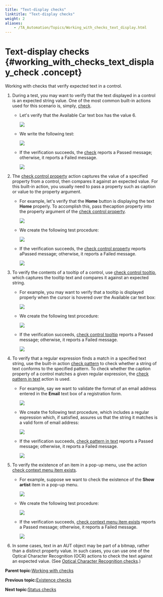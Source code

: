 ```yaml
--- 
title: "Text-display checks"
linktitle: "Text-display checks"
weight: 2
aliases: 
    - /TA_Automation/Topics/Working_with_checks_text_display.html
---
```

# Text-display checks {#working_with_checks_text_display_check .concept}

Working with checks that verify expected text in a control.

1.  During a test, you may want to verify that the text displayed in a control is an expected string value. One of the most common built-in actions used for this scenario is, simply, [check](bia_check.html).
    -   Let's verify that the Available Car text box has the value 6.

        ![](../Images/bia_check_aut.png)

    -   We write the following test:

        ![](../Images/bia_check_pgm.png)

    -   If the verification succeeds, the [check](bia_check.html) reports a Passed message; otherwise, it reports a Failed message.

        ![](../Images/bia_check_res.png)

2.  The [check control property](bia_check_control_property.html) action captures the value of a specified property from a control, then compares it against an expected value. For this built-in action, you usually need to pass a property such as caption or value to the property argument.
    -   For example, let's verify that the **Home** button is displaying the text **Home** properly. To accomplish this, pass thecaption property into the property argument of the [check control property](bia_check_control_property.html).

        ![](../Images/bia_check_control_property_caption_aut.png)

    -   We create the following test procedure:

        ![](../Images/bia_check_control_property_caption_pgm.png)

    -   If the verification succeeds, the [check control property](bia_check_control_property.html) reports aPassed message; otherwise, it reports a Failed message.

        ![](../Images/bia_check_control_property_caption_res.png)

3.  To verify the contents of a tooltip of a control, use [check control tooltip](bia_check_control_tooltip.html), which captures the tooltip text and compares it against an expected string.
    -   For example, you may want to verify that a tooltip is displayed properly when the cursor is hovered over the Available car text box:

        ![](../Images/bia_check_control_tooltip_aut.png)

    -   We create the following test procedure:

        ![](../Images/bia_check_control_tooltip_pgm.png)

    -   If the verification succeeds, [check control tooltip](bia_check_control_tooltip.html) reports a Passed message; otherwise, it reports a Failed message.

        ![](../Images/bia_check_control_tooltip_res.png)

4.  To verify that a regular expression finds a match in a specified text string, use the built-in action [check pattern](bia_check_pattern.html) to check whether a string of text conforms to the specified pattern. To check whether the caption property of a control matches a given regular expression, the [check pattern in text](bia_check_pattern_in_text.html) action is used.
    -   For example, say we want to validate the format of an email address entered in the **Email** text box of a registration form.

        ![](../Images/bia_check_pattern_in_text_aut.png)

    -   We create the following test procedure, which includes a regular expression which, if satisfied, assures us that the string it matches is a valid form of email address:

        ![](../Images/bia_check_pattern_in_text_pgm.png)

    -   If the verification succeeds, [check pattern in text](bia_check_pattern_in_text.html) reports a Passed message; otherwise, it reports a Failed message.

        ![](../Images/bia_check_pattern_in_text_res.png)

5.  To verify the existence of an item in a pop-up menu, use the action [check context menu item exists](bia_check_context_menu_item_exists.html).
    -   For example, suppose we want to check the existence of the **Show artist** item in a pop-up menu.

        ![](../Images/bia_check_context_menu_item_exists_aut.png)

    -   We create the following test procedure:

        ![](../Images/bia_check_context_menu_item_exists_pgm.png)

    -   If the verification succeeds, [check context menu item exists](bia_check_context_menu_item_exists.html) reports a Passed message; otherwise, it reports a Failed message.

        ![](../Images/bia_check_context_menu_item_exists_res.png)

6.  In some cases, text in an AUT object may be part of a bitmap, rather than a distinct property value. In such cases, you can use one of the Optical Character Recognition \(OCR\) actions to check the text against an expected value. \(See [Optical Character Recognition checks](Working_with_checks_OCR.html).\)

**Parent topic:**[Working with checks](../../TA_Automation/Topics/Automation_model_working_with_checks.html)

**Previous topic:**[Existence checks](../../TA_Automation/Topics/Working_with_checks_existence.html)

**Next topic:**[Status checks](../../TA_Automation/Topics/Working_with_checks_status.html)

